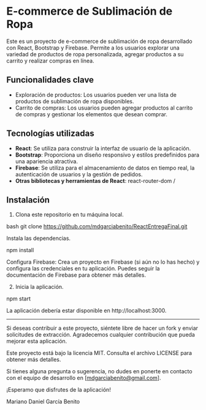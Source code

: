 # E-commerce de Sublimación de Ropa

Este es un proyecto de e-commerce de sublimación de ropa desarrollado con React, Bootstrap y Firebase. Permite a los usuarios explorar una variedad de productos de ropa personalizada, agregar productos a su carrito y realizar compras en línea.

## Funcionalidades clave

- Exploración de productos: Los usuarios pueden ver una lista de productos de sublimación de ropa disponibles.
- Carrito de compras: Los usuarios pueden agregar productos al carrito de compras y gestionar los elementos que desean comprar.

## Tecnologías utilizadas

- **React**: Se utiliza para construir la interfaz de usuario de la aplicación.
- **Bootstrap**: Proporciona un diseño responsivo y estilos predefinidos para una apariencia atractiva.
- **Firebase**: Se utiliza para el almacenamiento de datos en tiempo real, la autenticación de usuarios y la gestión de pedidos.
- **Otras bibliotecas y herramientas de React**: react-router-dom /

## Instalación

1. Clona este repositorio en tu máquina local.

bash
git clone https://github.com/mdgarciabenito/ReactEntregaFinal.git

Instala las dependencias.

npm install

Configura Firebase: Crea un proyecto en Firebase (si aún no lo has hecho) y configura las credenciales en tu aplicación. Puedes seguir la documentación de Firebase para obtener más detalles.

2. Inicia la aplicación.

npm start

La aplicación debería estar disponible en http://localhost:3000.

---

Si deseas contribuir a este proyecto, siéntete libre de hacer un fork y enviar solicitudes de extracción. Agradecemos cualquier contribución que pueda mejorar esta aplicación.

Este proyecto está bajo la licencia MIT. Consulta el archivo LICENSE para obtener más detalles.

Si tienes alguna pregunta o sugerencia, no dudes en ponerte en contacto con el equipo de desarrollo en [mdgarciabenito@gmail.com].

¡Esperamo que disfrutes de la aplicación!

Mariano Daniel García Benito
